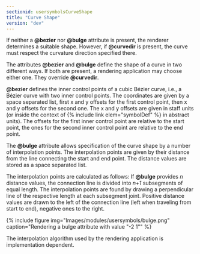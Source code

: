 ```yaml
---
sectionid: usersymbolsCurveShape
title: "Curve Shape"
version: "dev"
---
```


If neither a **@bezier** nor **@bulge** attribute is present, the renderer determines a suitable shape. However, if **@curvedir** is present, the curve must respect the curvature direction specified there.

The attributes **@bezier** and **@bulge** define the shape of a curve in two different ways. If both are present, a rendering application may choose either one. They override **@curvedir**.

**@bezier** defines the inner control points of a cubic Bézier curve, i.e., a Bézier curve with two inner control points. The coordinates are given by a space separated list, first x and y offsets for the first control point, then x and y offsets for the second one. The x and y offsets are given in staff units (or inside the context of {% include link elem="symbolDef" %} in abstract units). The offsets for the first inner control point are relative to the start point, the ones for the second inner control point are relative to the end point.

The **@bulge** attribute allows specification of the curve shape by a number of interpolation points. The interpolation points are given by their distance from the line connecting the start and end point. The distance values are stored as a space separated list.

The interpolation points are calculated as follows: If **@bulge** provides *n* distance values, the connection line is divided into *n+1* subsegments of equal length. The interpolation points are found by drawing a perpendicular line of the respective length at each subsegment joint. Positive distance values are drawn to the left of the connection line (left when traveling from start to end), negative ones to the right.

{% include figure img="Images/modules/usersymbols/bulge.png" caption="Rendering a bulge attribute with value \"-2 1\"" %}

The interpolation algorithm used by the rendering application is implementation dependent.
